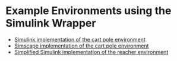 # Example Environments using the Simulink Wrapper

- [Simulink implementation of the cart pole environment](./envs/cartpole_simulink/Readme.md)
- [Simscape implementation of the cart pole environment](./envs/cartpole_simscape/Readme.md)
- [Simplified Simulink implementation of the reacher environment](./envs/simple_reacher_simulink/)
